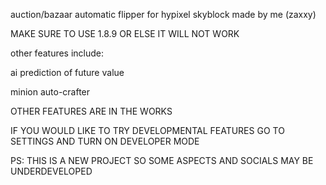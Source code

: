 auction/bazaar automatic flipper for hypixel skyblock made by me (zaxxy)

MAKE SURE TO USE 1.8.9 OR ELSE IT WILL NOT WORK

other features include:

ai prediction of future value

minion auto-crafter

OTHER FEATURES ARE IN THE WORKS

IF YOU WOULD LIKE TO TRY DEVELOPMENTAL FEATURES GO TO SETTINGS AND TURN ON DEVELOPER MODE

PS: THIS IS A NEW PROJECT SO SOME ASPECTS AND SOCIALS MAY BE UNDERDEVELOPED
